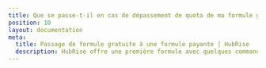 ```yaml
---
title: Que se passe-t-il en cas de dépassement de quota de ma formule gratuite ?
position: 10
layout: documentation
meta:
  title: Passage de formule gratuite à une formule payante | HubRise
  description: HubRise offre une première formule avec quelques commandes gratuites. Voir comment passer à une formule payante une fois que vous avez dépassé le quota.  
---
```


